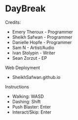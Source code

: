 # DayBreak

Credits: 
- Emery Theroux - Programmer
- Sheikh Safwan - Programmer
- Danielle Hopfe - Programmer
- Sam N - Artist/Audio
- Ivan Stolypin - Writer
- Sean Zorzut - EP

Web Deployment
- SheikhSafwan.github.io

Instructions
- Walking: WASD
- Dashing: Shift
- Push Blaster: Enter
- Interact/Skip: Enter
